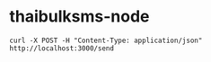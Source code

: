 # thaibulksms-node

```
curl -X POST -H "Content-Type: application/json" http://localhost:3000/send
```
